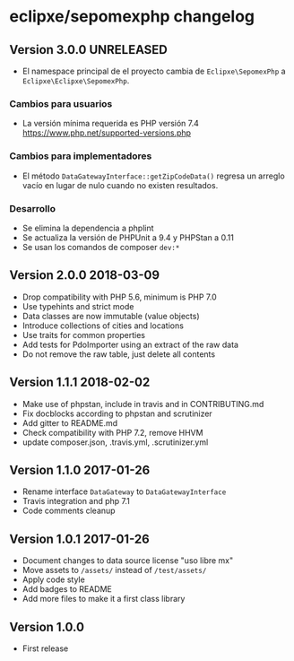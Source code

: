 # eclipxe/sepomexphp changelog

## Version 3.0.0 UNRELEASED

- El namespace principal de el proyecto cambia de `Eclipxe\SepomexPhp` a `Eclipxe\Eclipxe\SepomexPhp`.

### Cambios para usuarios

- La versión mínima requerida es PHP versión 7.4 <https://www.php.net/supported-versions.php>

### Cambios para implementadores

- El método `DataGatewayInterface::getZipCodeData()` regresa un arreglo vacío en lugar de nulo cuando no existen resultados.

### Desarrollo

- Se elimina la dependencia a phplint
- Se actualiza la versión de PHPUnit a 9.4 y PHPStan a 0.11
- Se usan los comandos de composer `dev:*`


## Version 2.0.0 2018-03-09

- Drop compatibility with PHP 5.6, minimum is PHP 7.0
- Use typehints and strict mode
- Data classes are now immutable (value objects)
- Introduce collections of cities and locations
- Use traits for common properties
- Add tests for PdoImporter using an extract of the raw data
- Do not remove the raw table, just delete all contents

## Version 1.1.1 2018-02-02

- Make use of phpstan, include in travis and in CONTRIBUTING.md
- Fix docblocks according to phpstan and scrutinizer
- Add gitter to README.md
- Check compatibility with PHP 7.2, remove HHVM
- update composer.json, .travis.yml, .scrutinizer.yml

## Version 1.1.0 2017-01-26

- Rename interface `DataGateway` to `DataGatewayInterface`
- Travis integration and php 7.1
- Code comments cleanup

## Version 1.0.1 2017-01-26

- Document changes to data source license "uso libre mx"
- Move assets to `/assets/` instead of `/test/assets/`
- Apply code style
- Add badges to README
- Add more files to make it a first class library

## Version 1.0.0

- First release
